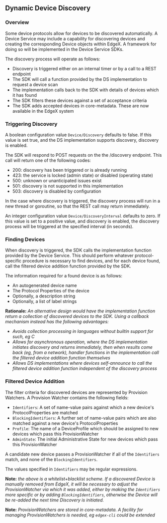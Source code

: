 ## Dynamic Device Discovery

### Overview

Some device protocols allow for devices to be discovered automatically. A Device
Service may include a capability for discovering devices and creating the
corresponding Device objects within EdgeX. A framework for doing so will be
implemented in the Device Service SDKs.

The discovery process will operate as follows:

* Discovery is triggered either on an internal timer or by a call to a REST endpoint
* The SDK will call a function provided by the DS implementation to request a
device scan
* The implementation calls back to the SDK with details of devices which it has found
* The SDK filters these devices against a set of acceptance criteria
* The SDK adds accepted devices in core-metadata. These are now available in
the EdgeX system

### Triggering Discovery

A boolean configuration value `Device/Discovery` defaults to false. If this
value is set true, and the DS implementation supports discovery, discovery is
enabled.

The SDK will respond to POST requests on the the /discovery endpoint. This call
will return one of the following codes:

* 200: discovery has been triggered or is already running
* 423: the service is locked (admin state) or disabled (operating state)
* 500: unknown or unanticipated issues exist
* 501: discovery is not supported in this implementation
* 503: discovery is disabled by configuration

In the case where discovery is triggered, the discovery process will run in a
new thread or goroutine, so that the REST call may return immediately.

An integer configuration value `Device/DiscoveryInterval` defaults to zero. If
this value is set to a positive value, and discovery is enabled, the discovery
process will be triggered at the specified interval (in seconds).

### Finding Devices

When discovery is triggered, the SDK calls the implementation function provided
by the Device Service. This should perform whatever protocol-specific procedure
is necessary to find devices, and for each device found, call the filtered
device addition function provided by the SDK.

The information required for a found device is as follows:

* An autogenerated device name
* The Protocol Properties of the device
* Optionally, a description string
* Optionally, a list of label strings

**Rationale:** *An alternative design would have the implementation function return
a collection of discovered devices to the SDK. Using a callback mechanism instead has the following advantages:*

* *Avoids collection processing in languages without builtin support for such, eg C*
* *Allows for asynchronous operation, where the DS implementation initiates discovery and returns immediately, then when results come back (eg, from a network), handler functions in the implementation call the filtered device addition function themselves*
* *Allows DS implementations where devices self-announce to call the filtered device addition function independent of the discovery process*


### Filtered Device Addition

The filter criteria for discovered devices are represented by Provision Watchers. A Provision Watcher contains the following fields:

* `Identifiers`: A set of name-value pairs against which a new device's ProtocolProperties are matched
* `BlockingIdentifiers`: A further set of name-value pairs which are also matched against a new device's ProtocolProperties
* `Profile`: The name of a DeviceProfile which should be assigned to new devices which pass this ProvisionWatcher
* `AdminState`: The initial Administrative State for new devices which pass this ProvisionWatcher

A candidate new device passes a ProvisionWatcher if all of the `Identifiers` match, and none of the `BlockingIdentifiers`.

The values specified in `Identifiers` may be regular expressions.

**Note:** *the above is a whitelist+blacklist scheme. If a discovered Device is manually removed from EdgeX, it will be necessary to adjust the ProvisionWatcher via which it was added, either by making the `Identifiers` more specific or by adding `BlockingIdentifiers`, otherwise the Device will be re-added the next time Discovery is initiated.*

**Note:** *ProvisionWatchers are stored in core-metadata. A facility for managing ProvisionWatchers is needed, eg `edgex-cli` could be extended*
